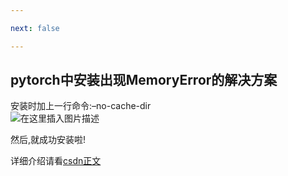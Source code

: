 ```yaml
---

next: false

---
```




<BlogInfo id="20" title="安装pytorch出现MemoryError报错" author="白日梦想猿" pv=0 read_times=0 pre_cost_time="8" category="人工智能" tag_list="['人工智能', '              bug', '              pytorch']" create_time="2021.07.14 16:20:23.033110" update_time="2021.07.14 16:26:23" />

## pytorch中安装出现MemoryError的解决方案

安装时加上一行命令:–no-cache-dir  
![在这里插入图片描述](https://img-blog.csdnimg.cn/20210714161144874.png?x-oss-process=image/watermark,type_ZmFuZ3poZW5naGVpdGk,shadow_10,text_aHR0cHM6Ly9ibG9nLmNzZG4ubmV0L21heF9MTEw=,size_16,color_FFFFFF,t_70)

然后,就成功安装啦!​

详细介绍请看[csdn正文](https://blog.csdn.net/max_LLL/article/details/118730306)





<ActionBox />
